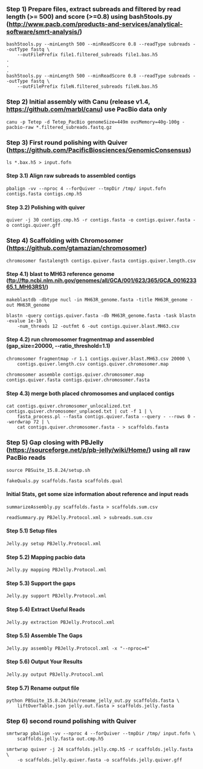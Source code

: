 


### Step 1) Prepare files, extract subreads and filtered by read length (>= 500) and score (>=0.8) using bash5tools.py (http://www.pacb.com/products-and-services/analytical-software/smrt-analysis/)
    bash5tools.py --minLength 500 --minReadScore 0.8 --readType subreads --outType fastq \
        --outFilePrefix file1.filtered_subreads file1.bas.h5
    .
    .
    .
    bash5tools.py --minLength 500 --minReadScore 0.8 --readType subreads --outType fastq \
        --outFilePrefix fileN.filtered_subreads fileN.bas.h5


### Step 2) Initial assembly with Canu (release v1.4, https://github.com/marbl/canu) use PacBio data only
    canu -p Tetep -d Tetep_PacBio genomeSize=449m ovsMemory=40g-100g -pacbio-raw *.filtered_subreads.fastq.gz



### Step 3) First round polishing with Quiver (https://github.com/PacificBiosciences/GenomicConsensus)
    ls *.bax.h5 > input.fofn

   #### Step 3.1) Align raw subreads to assembled contigs
    pbalign -vv --nproc 4 --forQuiver --tmpDir /tmp/ input.fofn contigs.fasta contigs.cmp.h5

   #### Step 3.2) Polishing with quiver
    quiver -j 30 contigs.cmp.h5 -r contigs.fasta -o contigs.quiver.fasta -o contigs.quiver.gff




### Step 4) Scaffolding with Chromosomer (https://github.com/gtamazian/chromosomer)
    chromosomer fastalength contigs.quiver.fasta contigs.quiver.length.csv

   #### Step 4.1) blast to MH63 reference genome (ftp://ftp.ncbi.nlm.nih.gov/genomes/all/GCA/001/623/365/GCA_001623365.1_MH63RS1/)
    makeblastdb -dbtype nucl -in MH63R_genome.fasta -title MH63R_genome -out MH63R_genome

    blastn -query contigs.quiver.fasta -db MH63R_genome.fasta -task blastn -evalue 1e-10 \
        -num_threads 12 -outfmt 6 -out contigs.quiver.blast.MH63.csv

   #### Step 4.2) run chromosomer fragmentmap and assembled (gap_size=20000, --ratio_threshold=1.1)
    chromosomer fragmentmap -r 1.1 contigs.quiver.blast.MH63.csv 20000 \
        contigs.quiver.length.csv contigs.quiver.chromosomer.map

    chromosomer assemble contigs.quiver.chromosomer.map contigs.quiver.fasta contigs.quiver.chromosomer.fasta


   #### Step 4.3) merge both placed chromosomes and unplaced contigs
    cat contigs.quiver.chromosomer_unlocalized.txt contigs.quiver.chromosomer_unplaced.txt | cut -f 1 | \
        fasta_process.pl --fasta contigs.quiver.fasta --query - --rows 0 --wordwrap 72 | \
        cat contigs.quiver.chromosomer.fasta - > scaffolds.fasta


### Step 5) Gap closing with PBJelly (https://sourceforge.net/p/pb-jelly/wiki/Home/) using all raw PacBio reads
    source PBSuite_15.8.24/setup.sh

    fakeQuals.py scaffolds.fasta scaffolds.qual

   #### Initial Stats, get some size information about reference and input reads
    summarizeAssembly.py scaffolds.fasta > scaffolds.sum.csv

    readSummary.py PBJelly.Protocol.xml > subreads.sum.csv

   #### Step 5.1) Setup files
    Jelly.py setup PBJelly.Protocol.xml

   #### Step 5.2) Mapping pacbio data
    Jelly.py mapping PBJelly.Protocol.xml

   #### Step 5.3) Support the gaps
    Jelly.py support PBJelly.Protocol.xml

   #### Step 5.4) Extract Useful Reads
    Jelly.py extraction PBJelly.Protocol.xml

   #### Step 5.5) Assemble The Gaps
    Jelly.py assembly PBJelly.Protocol.xml -x "--nproc=4"

   #### Step 5.6) Output Your Results
    Jelly.py output PBJelly.Protocol.xml

   #### Step 5.7) Rename output file
    python PBSuite_15.8.24/bin/rename_jelly_out.py scaffolds.fasta \
        liftOverTable.json jelly.out.fasta > scaffolds.jelly.fasta


### Step 6) second round polishing with Quiver
    smrtwrap pbalign -vv --nproc 4 --forQuiver --tmpDir /tmp/ input.fofn \
        scaffolds.jelly.fasta out.cmp.h5

    smrtwrap quiver -j 24 scaffolds.jelly.cmp.h5 -r scaffolds.jelly.fasta \
        -o scaffolds.jelly.quiver.fasta -o scaffolds.jelly.quiver.gff
